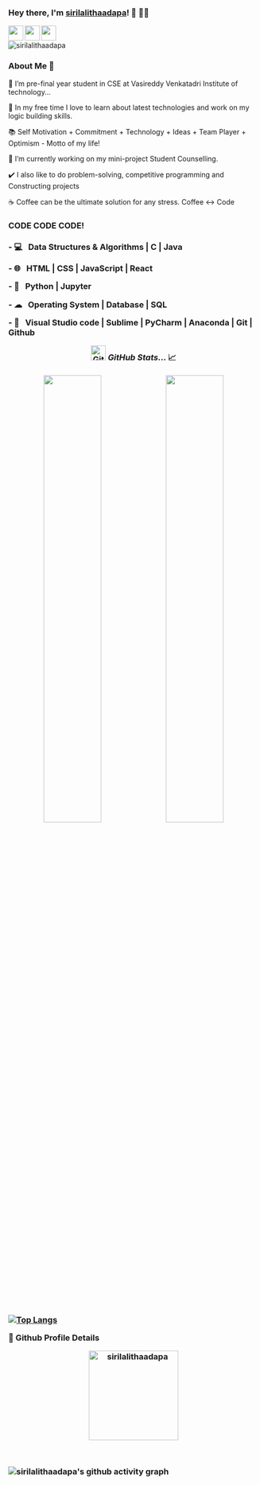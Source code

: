 ### Hey there, I'm [sirilalithaadapa](https://sirilalithaadapa.github.io)! 👋 👨‍💻

<a href="https://www.linkedin.com/in/siri-lalitha-adapa-5417451b6//">
  <img align="left" width="30px" src="https://cdn.jsdelivr.net/npm/simple-icons@v3/icons/linkedin.svg"  />
</a>
<a href="https://twitter.com/SiriLalitha1">
  <img align="left" width="30px" src="https://cdn.jsdelivr.net/npm/simple-icons@v3/icons/twitter.svg" />
</a>
<a href="mailto:sirilalitha9088@gmail.com">
  <img align="left" width="30px" src="https://cdn.jsdelivr.net/npm/simple-icons@v3/icons/gmail.svg" />
</a>
<br />

<p>
<p align="left"> <img src="https://komarev.com/ghpvc/?username=sirilalithaadapa&label=Profile%20views&color=0e75b6&style=flat" alt="sirilalithaadapa" /> </p>
</p>


<h3> About Me  🚀 </h3>
<p>
🔭 I’m pre-final year student in CSE at Vasireddy Venkatadri Institute of technology...
</p><p>
📎 In my free time I love to learn about latest technologies and work on my logic building skills.
</p><p>
📚 Self Motivation + Commitment + Technology + Ideas + Team Player + Optimism - Motto of my life!
</p>
<p>
🤔 I’m currently working on my mini-project Student Counselling.</p>
<p>
✔️ I also like to do problem-solving, competitive programming and Constructing projects</p>
<p>
☕ Coffee can be the ultimate solution for any stress. Coffee <-> Code </p>
 
  <h3> CODE CODE CODE! <h3>
    
<p>
- 💻  &nbsp; Data Structures & Algorithms | C | Java   
  </p><p>
- 🌐  &nbsp; HTML | CSS | JavaScript | React
  </p><p>
- 🐍  &nbsp;  Python | Jupyter 
  </p><p>
- ☁  &nbsp; Operating System | Database | SQL
  </p><p>
- 🔧  &nbsp; Visual Studio code | Sublime | PyCharm | Anaconda | Git | Github
  </p>
    
<div align="center">
  <img src="https://media.giphy.com/media/3o7abAHdYvZdBNnGZq/giphy.gif" width="30px" alt="GitHub-Status"/>&nbsp;<i><b>GitHub Stats... </b></i>📈<br><br>
  <img width="48%" src="https://github-readme-stats.vercel.app/api?username=sirilalithaadapa&show_icons=true&theme=tokyonight" />
  <img width="48%" src="https://github-readme-streak-stats.herokuapp.com/?user=sirilalithaadapa&theme=tokyonight" />
</div>

[![Top Langs](https://github-readme-stats.vercel.app/api/top-langs/?username=sirilalithaadapa&langs_count=10)](https://github.com/anuraghazra/github-readme-stats)    
<summary><b>🔎 Github Profile Details</b></summary>
    
<p align="center"><img height="180em" src="https://github-profile-summary-cards.vercel.app/api/cards/profile-details?username=sirilalithaadapa&theme=github_dark" alt="sirilalithaadapa" align = "center"/></p>
  
<br/>  

![sirilalithaadapa's github activity graph](https://activity-graph.herokuapp.com/graph?username=sirilalithaadapa&theme=nord) 
